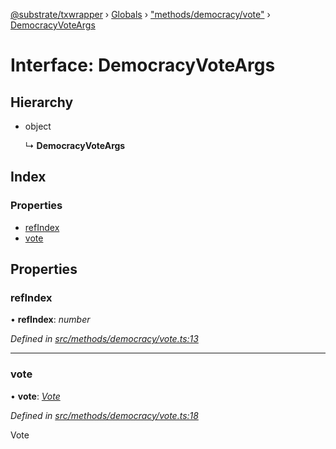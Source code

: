 [@substrate/txwrapper](../README.md) › [Globals](../globals.md) › ["methods/democracy/vote"](../modules/_methods_democracy_vote_.md) › [DemocracyVoteArgs](_methods_democracy_vote_.democracyvoteargs.md)

# Interface: DemocracyVoteArgs

## Hierarchy

* object

  ↳ **DemocracyVoteArgs**

## Index

### Properties

* [refIndex](_methods_democracy_vote_.democracyvoteargs.md#refindex)
* [vote](_methods_democracy_vote_.democracyvoteargs.md#vote)

## Properties

###  refIndex

• **refIndex**: *number*

*Defined in [src/methods/democracy/vote.ts:13](https://github.com/paritytech/txwrapper/blob/a7b5a55/src/methods/democracy/vote.ts#L13)*

___

###  vote

• **vote**: *[Vote](../modules/_methods_democracy_types_.md#vote)*

*Defined in [src/methods/democracy/vote.ts:18](https://github.com/paritytech/txwrapper/blob/a7b5a55/src/methods/democracy/vote.ts#L18)*

Vote
